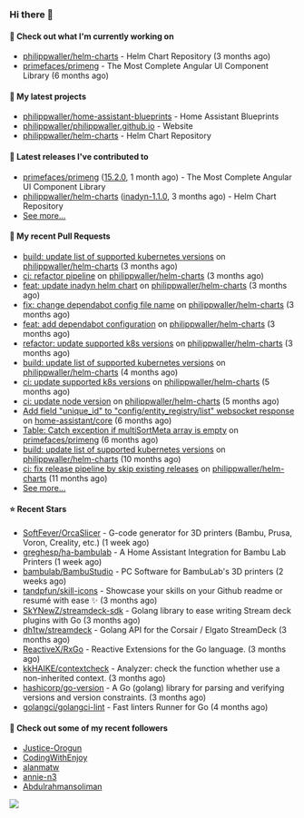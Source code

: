### Hi there 👋

#### 👷 Check out what I'm currently working on

- [philippwaller/helm-charts](https://github.com/philippwaller/helm-charts) - Helm Chart Repository (3 months ago)
- [primefaces/primeng](https://github.com/primefaces/primeng) - The Most Complete Angular UI Component Library (6 months ago)

#### 🌱 My latest projects

- [philippwaller/home-assistant-blueprints](https://github.com/philippwaller/home-assistant-blueprints) - Home Assistant Blueprints
- [philippwaller/philippwaller.github.io](https://github.com/philippwaller/philippwaller.github.io) - Website
- [philippwaller/helm-charts](https://github.com/philippwaller/helm-charts) - Helm Chart Repository

#### 🔭 Latest releases I've contributed to

- [primefaces/primeng](https://github.com/primefaces/primeng) ([15.2.0](https://github.com/primefaces/primeng/releases/tag/15.2.0), 1 month ago) - The Most Complete Angular UI Component Library
- [philippwaller/helm-charts](https://github.com/philippwaller/helm-charts) ([inadyn-1.1.0](https://github.com/philippwaller/helm-charts/releases/tag/inadyn-1.1.0), 3 months ago) - Helm Chart Repository
- [See more...](https://github.com/philippwaller/philippwaller/blob/main/releases.md)

#### 🔨 My recent Pull Requests

- [build: update list of supported kubernetes versions](https://github.com/philippwaller/helm-charts/pull/44) on [philippwaller/helm-charts](https://github.com/philippwaller/helm-charts) (3 months ago)
- [ci: refactor pipeline](https://github.com/philippwaller/helm-charts/pull/39) on [philippwaller/helm-charts](https://github.com/philippwaller/helm-charts) (3 months ago)
- [feat: update inadyn helm chart](https://github.com/philippwaller/helm-charts/pull/38) on [philippwaller/helm-charts](https://github.com/philippwaller/helm-charts) (3 months ago)
- [fix: change dependabot config file name](https://github.com/philippwaller/helm-charts/pull/32) on [philippwaller/helm-charts](https://github.com/philippwaller/helm-charts) (3 months ago)
- [feat: add dependabot configuration](https://github.com/philippwaller/helm-charts/pull/31) on [philippwaller/helm-charts](https://github.com/philippwaller/helm-charts) (3 months ago)
- [refactor: update supported k8s versions](https://github.com/philippwaller/helm-charts/pull/30) on [philippwaller/helm-charts](https://github.com/philippwaller/helm-charts) (3 months ago)
- [build: update list of supported kubernetes versions](https://github.com/philippwaller/helm-charts/pull/28) on [philippwaller/helm-charts](https://github.com/philippwaller/helm-charts) (4 months ago)
- [ci: update supported k8s versions](https://github.com/philippwaller/helm-charts/pull/27) on [philippwaller/helm-charts](https://github.com/philippwaller/helm-charts) (5 months ago)
- [ci: update node version](https://github.com/philippwaller/helm-charts/pull/26) on [philippwaller/helm-charts](https://github.com/philippwaller/helm-charts) (5 months ago)
- [Add field &#34;unique_id&#34; to &#34;config/entity_registry/list&#34; websocket response](https://github.com/home-assistant/core/pull/77476) on [home-assistant/core](https://github.com/home-assistant/core) (6 months ago)
- [Table: Catch exception if multiSortMeta array is empty](https://github.com/primefaces/primeng/pull/11869) on [primefaces/primeng](https://github.com/primefaces/primeng) (6 months ago)
- [build: update list of supported kubernetes versions](https://github.com/philippwaller/helm-charts/pull/23) on [philippwaller/helm-charts](https://github.com/philippwaller/helm-charts) (10 months ago)
- [ci: fix release pipeline by skip existing releases](https://github.com/philippwaller/helm-charts/pull/21) on [philippwaller/helm-charts](https://github.com/philippwaller/helm-charts) (11 months ago)
- [See more...](https://github.com/philippwaller/philippwaller/blob/main/pull-requests.md)

#### ⭐ Recent Stars

- [SoftFever/OrcaSlicer](https://github.com/SoftFever/OrcaSlicer) - G-code generator for 3D printers (Bambu, Prusa, Voron, Creality, etc.) (1 week ago)
- [greghesp/ha-bambulab](https://github.com/greghesp/ha-bambulab) - A Home Assistant Integration for Bambu Lab Printers (1 week ago)
- [bambulab/BambuStudio](https://github.com/bambulab/BambuStudio) - PC Software for BambuLab&#39;s 3D printers (2 weeks ago)
- [tandpfun/skill-icons](https://github.com/tandpfun/skill-icons) - Showcase your skills on your Github readme or resumé with ease ✨ (3 months ago)
- [SkYNewZ/streamdeck-sdk](https://github.com/SkYNewZ/streamdeck-sdk) - Golang library to ease writing Stream deck plugins with Go (3 months ago)
- [dh1tw/streamdeck](https://github.com/dh1tw/streamdeck) - Golang API for the Corsair / Elgato StreamDeck (3 months ago)
- [ReactiveX/RxGo](https://github.com/ReactiveX/RxGo) - Reactive Extensions for the Go language. (3 months ago)
- [kkHAIKE/contextcheck](https://github.com/kkHAIKE/contextcheck) - Analyzer: check the function whether use a non-inherited context. (3 months ago)
- [hashicorp/go-version](https://github.com/hashicorp/go-version) - A Go (golang) library for parsing and verifying versions and version constraints. (3 months ago)
- [golangci/golangci-lint](https://github.com/golangci/golangci-lint) - Fast linters Runner for Go (4 months ago)

#### 👯 Check out some of my recent followers

- [Justice-Orogun](https://github.com/Justice-Orogun)
- [CodingWithEnjoy](https://github.com/CodingWithEnjoy)
- [alanmatw](https://github.com/alanmatw)
- [annie-n3](https://github.com/annie-n3)
- [Abdulrahmansoliman](https://github.com/Abdulrahmansoliman)

![](https://hit.yhype.me/github/profile?user_id=1090452)
